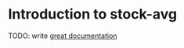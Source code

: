 # Introduction to stock-avg

TODO: write [great documentation](http://jacobian.org/writing/great-documentation/what-to-write/)
